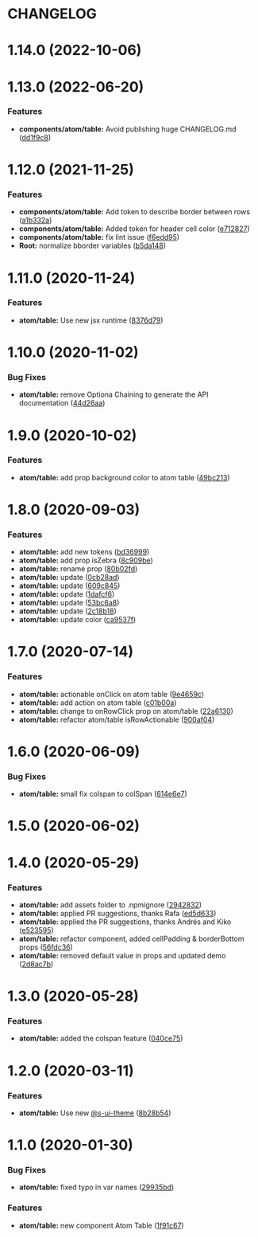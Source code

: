 # CHANGELOG

# 1.14.0 (2022-10-06)



# 1.13.0 (2022-06-20)


### Features

* **components/atom/table:** Avoid publishing huge CHANGELOG.md ([dd1f9c8](https://github.com/SUI-Components/sui-components/commit/dd1f9c84b859799b82d9617e42b1b96c42d5c9ad))



# 1.12.0 (2021-11-25)


### Features

* **components/atom/table:** Add token to describe border between rows ([a1b332a](https://github.com/SUI-Components/sui-components/commit/a1b332a6e605addc312a769e4632db931da324c0))
* **components/atom/table:** Added token for header cell color ([e712827](https://github.com/SUI-Components/sui-components/commit/e712827d45c9b70be932931e6b23619f57843f20))
* **components/atom/table:** fix lint issue ([f6edd95](https://github.com/SUI-Components/sui-components/commit/f6edd953892971a68c076234d876384e8785c014))
* **Root:** normalize bborder variables ([b5da148](https://github.com/SUI-Components/sui-components/commit/b5da1482ca96b523f0c168c7040783ce78a7f14d))



# 1.11.0 (2020-11-24)


### Features

* **atom/table:** Use new jsx runtime ([8376d79](https://github.com/SUI-Components/sui-components/commit/8376d797715c018fa1020acb13092c2f43f6c059))



# 1.10.0 (2020-11-02)


### Bug Fixes

* **atom/table:** remove Optiona Chaining to generate the API documentation ([44d26aa](https://github.com/SUI-Components/sui-components/commit/44d26aa3bfe6e67b70fd6e8e06e3aae391ece7f3))



# 1.9.0 (2020-10-02)


### Features

* **atom/table:** add prop background color to atom table ([49bc213](https://github.com/SUI-Components/sui-components/commit/49bc2136aa410383f63e92808cc2909c8e64a039))



# 1.8.0 (2020-09-03)


### Features

* **atom/table:** add new tokens ([bd36999](https://github.com/SUI-Components/sui-components/commit/bd36999616718c48d991a7fbed2d17d8953a2dc4))
* **atom/table:** add prop isZebra ([8c909be](https://github.com/SUI-Components/sui-components/commit/8c909be7eca7c31cfcfd89f008dd980d2a7b125d))
* **atom/table:** rename prop ([80b02fd](https://github.com/SUI-Components/sui-components/commit/80b02fdd4fc966ee4fe1c364de7299ceeec78514))
* **atom/table:** update ([0cb28ad](https://github.com/SUI-Components/sui-components/commit/0cb28ade043b97d296a8deffe383521eda0ab6ec))
* **atom/table:** update ([609c845](https://github.com/SUI-Components/sui-components/commit/609c84556791b2c7b15b1af98af0e8baf20daa3b))
* **atom/table:** update ([1dafcf6](https://github.com/SUI-Components/sui-components/commit/1dafcf6081d34469fa593e80fdd204be12c163f8))
* **atom/table:** update ([53bc6a8](https://github.com/SUI-Components/sui-components/commit/53bc6a85f8f3f07b2f72e5a2debb89c4bfba879c))
* **atom/table:** update ([2c18b18](https://github.com/SUI-Components/sui-components/commit/2c18b186eade8e65c51f065d2633ef2d6fb85277))
* **atom/table:** update color ([ca9537f](https://github.com/SUI-Components/sui-components/commit/ca9537f0994d907f52c97ee922fba8619a2fcb3d))



# 1.7.0 (2020-07-14)


### Features

* **atom/table:** actionable onClick on atom table ([9e4659c](https://github.com/SUI-Components/sui-components/commit/9e4659ccd65f6a3231cf9c719bdc502d071ec3fe))
* **atom/table:** add action on atom table ([c01b00a](https://github.com/SUI-Components/sui-components/commit/c01b00ac3f0e63d21aa62333e2c79a70acef14f9))
* **atom/table:** change to onRowClick prop on atom/table ([22a6130](https://github.com/SUI-Components/sui-components/commit/22a6130e87f9af9eb90fea425be3a406b675e528))
* **atom/table:** refactor atom/table isRowActionable ([900af04](https://github.com/SUI-Components/sui-components/commit/900af04f50f544e21e972251e52ae078b6b1893d))



# 1.6.0 (2020-06-09)


### Bug Fixes

* **atom/table:** small fix colspan to colSpan ([614e6e7](https://github.com/SUI-Components/sui-components/commit/614e6e7286bfe60bb39b36b5a60dc2b432d317da))



# 1.5.0 (2020-06-02)



# 1.4.0 (2020-05-29)


### Features

* **atom/table:** add assets folder to .npmignore ([2942832](https://github.com/SUI-Components/sui-components/commit/2942832a8c3eccb2c25ea2fcc24d39fb54fc9b94))
* **atom/table:** applied PR suggestions, thanks Rafa ([ed5d633](https://github.com/SUI-Components/sui-components/commit/ed5d633ce5c3e4f154a6eddc3edc68ffc85e1978))
* **atom/table:** applied the PR suggestions, thanks Andrés and Kiko ([e523595](https://github.com/SUI-Components/sui-components/commit/e52359592e395625e133eff22e559ed10c67b321))
* **atom/table:** refactor component, added cellPadding & borderBottom props ([56fdc36](https://github.com/SUI-Components/sui-components/commit/56fdc36b6c19ef85acc88bfc7eb8ab91b73c1912))
* **atom/table:** removed default value in props and updated demo ([2d8ac7b](https://github.com/SUI-Components/sui-components/commit/2d8ac7bda15762b5df7abd0f432fd8da6d175922))



# 1.3.0 (2020-05-28)


### Features

* **atom/table:** added the colspan feature ([040ce75](https://github.com/SUI-Components/sui-components/commit/040ce7563a696c8694298b8dfaf9fceac3b2666e))



# 1.2.0 (2020-03-11)


### Features

* **atom/table:** Use new [@s-ui-theme](https://github.com/s-ui-theme) ([8b28b54](https://github.com/SUI-Components/sui-components/commit/8b28b542f4ae38adeb1c0ee0cfafd83753a735be))



# 1.1.0 (2020-01-30)


### Bug Fixes

* **atom/table:** fixed typo in var names ([29935bd](https://github.com/SUI-Components/sui-components/commit/29935bd0febb24b51c265f91f02bbfe48ae2de33))


### Features

* **atom/table:** new component Atom Table ([1f91c67](https://github.com/SUI-Components/sui-components/commit/1f91c674572a82a1affd827a55eabce4d096f303))



